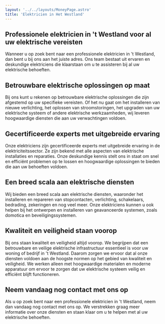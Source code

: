 ```yaml
---
layout: '../../layouts/MoneyPage.astro'
title: 'Elektricien in Het Westland'
---
```



## Professionele elektricien in 't Westland voor al uw elektrische vereisten
Wanneer u op zoek bent naar een professionele elektricien in 't Westland, dan bent u bij ons aan het juiste adres. Ons team bestaat uit ervaren en deskundige elektriciens die klaarstaan om u te assisteren bij al uw elektrische behoeften.

## Betrouwbare elektrische oplossingen op maat
Bij ons kunt u rekenen op betrouwbare elektrische oplossingen die zijn afgestemd op uw specifieke vereisten. Of het nu gaat om het installeren van nieuwe verlichting, het oplossen van stroomstoringen, het upgraden van uw elektrische systeem of andere elektrische werkzaamheden, wij leveren hoogwaardige diensten die aan uw verwachtingen voldoen.

## Gecertificeerde experts met uitgebreide ervaring
Onze elektriciens zijn gecertificeerde experts met uitgebreide ervaring in de elektriciteitssector. Ze zijn bekend met alle aspecten van elektrische installaties en reparaties. Onze deskundige kennis stelt ons in staat om snel en efficiënt problemen op te lossen en hoogwaardige oplossingen te bieden die aan uw behoeften voldoen.

## Een breed scala aan elektrische diensten
Wij bieden een breed scala aan elektrische diensten, waaronder het installeren en repareren van stopcontacten, verlichting, schakelaars, bedrading, zekeringen en nog veel meer. Onze elektriciens kunnen u ook helpen bij het ontwerpen en installeren van geavanceerde systemen, zoals domotica en beveiligingssystemen.

## Kwaliteit en veiligheid staan voorop
Bij ons staan kwaliteit en veiligheid altijd voorop. We begrijpen dat een betrouwbare en veilige elektrische infrastructuur essentieel is voor uw woning of bedrijf in 't Westland. Daarom zorgen we ervoor dat al onze diensten voldoen aan de hoogste normen op het gebied van kwaliteit en veiligheid. We werken alleen met hoogwaardige materialen en moderne apparatuur om ervoor te zorgen dat uw elektrische systeem veilig en efficiënt blijft functioneren.

## Neem vandaag nog contact met ons op
Als u op zoek bent naar een professionele elektricien in 't Westland, neem dan vandaag nog contact met ons op. We verstrekken graag meer informatie over onze diensten en staan klaar om u te helpen met al uw elektrische behoeften.